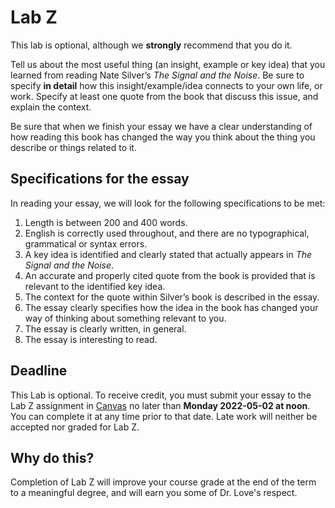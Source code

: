 # Lab Z

This lab is optional, although we **strongly** recommend that you do it. 

Tell us about the most useful thing (an insight, example or key idea) that you learned from reading Nate Silver’s *The Signal and the Noise*. Be sure to specify **in detail** how this insight/example/idea connects
to your own life, or work. Specify at least one quote from the book that discuss this issue, and explain the context.

Be sure that when we finish your essay we have a clear understanding of how reading this book has changed the way you think about the thing you describe or things related to it.

## Specifications for the essay

In reading your essay, we will look for the following specifications to be met:

1.  Length is between 200 and 400 words.
2.  English is correctly used throughout, and there are no typographical, grammatical or syntax errors.
3.  A key idea is identified and clearly stated that actually appears in *The Signal and the Noise*.
4.  An accurate and properly cited quote from the book is provided that is relevant to the identified key idea.
5.  The context for the quote within Silver’s book is described in the essay.
6.  The essay clearly specifies how the idea in the book has changed your way of thinking about something relevant to you.
7.  The essay is clearly written, in general.
8.  The essay is interesting to read.

## Deadline

This Lab is optional. To receive credit, you must submit your essay to the Lab Z assignment in [Canvas](https://canvas.case.edu/) no later than **Monday 2022-05-02 at noon**. You can complete it at any time prior to that date. Late work will neither be accepted nor graded for Lab Z.

## Why do this?

Completion of Lab Z will improve your course grade at the end of the term to a meaningful degree, and will earn you some of Dr. Love's respect.


